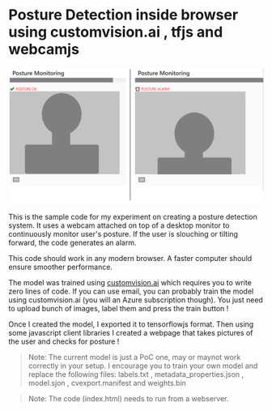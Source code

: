 # Posture Detection inside browser using customvision.ai , tfjs and webcamjs
![pusture.png](posture.png)

This is the sample code for my experiment on creating a posture detection system. It uses a webcam attached on top of a desktop monitor to continuously  monitor user's posture. If the user is slouching or tilting forward, the code generates an alarm.

This code should work in any modern browser. A faster computer should ensure smoother performance.

The model was trained using [customvision.ai](https://www.customvision.ai/) which requires you to write zero lines of code. If you can use email, you can probably train the model using customvision.ai (you will an Azure subscription though). You just need to upload bunch of images, label them  and press the train button !

Once I created the model, I exported it to tensorflowjs format. Then using some javascript client libraries I created a webpage that takes pictures of the user and checks for posture !

>Note: The current model is just a PoC one, may or maynot work correctly in your setup. I encourage you to train your own model and replace the following files: labels.txt , metadata_properties.json , model.sjon , cvexport.manifest and weights.bin

>Note: The code (index.html) needs to run from a webserver.

